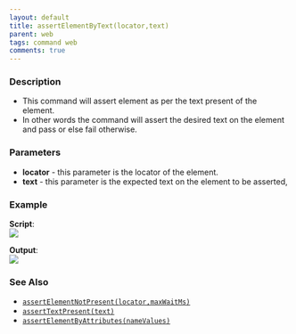 ```yaml
---
layout: default
title: assertElementByText(locator,text)
parent: web
tags: command web
comments: true
---
```



### Description
- This command will assert element as per the text present of the element.
- In other words the command will assert the desired text on the element and pass or else fail otherwise.


### Parameters
- **locator** - this parameter is the locator of the element.
- **text** - this parameter is the expected text on the element to be asserted,


### Example
**Script**:<br/>
![](image/assertElementByText_01.png)

**Output**:<br/>
![](image/assertElementByText_02.png)


### See Also
- [`assertElementNotPresent(locator,maxWaitMs)`](assertElementNotPresent(locator,maxWaitMs))
- [`assertTextPresent(text)`](assertTextPresent(text))
- [`assertElementByAttributes(nameValues)`](assertElementByAttributes(nameValues))
